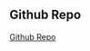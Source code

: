 ## Github Repo
[Github Repo](https://github.com/mosh-hamedani/python-projects-for-beginners "Python projects for beginners")

